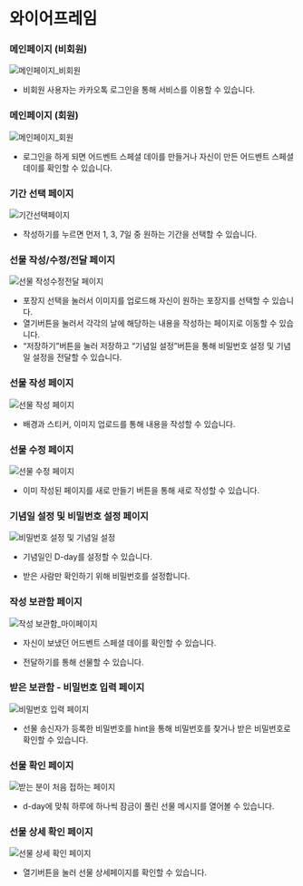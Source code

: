 # 와이어프레임

### 메인페이지 (비회원)

![메인페이지_비회원](md-images/%EB%A9%94%EC%9D%B8%ED%8E%98%EC%9D%B4%EC%A7%80_%EB%B9%84%ED%9A%8C%EC%9B%90.png)

- 비회원 사용자는 카카오톡 로그인을 통해 서비스를 이용할 수 있습니다.

  

### 메인페이지 (회원)

![메인페이지_회원](md-images/%EB%A9%94%EC%9D%B8%ED%8E%98%EC%9D%B4%EC%A7%80_%ED%9A%8C%EC%9B%90.png)

- 로그인을 하게 되면 어드벤트 스페셜 데이를 만들거나 자신이 만든 어드벤트 스페셜 데이를 확인할 수 있습니다.

  

### 기간 선택 페이지

![기간선택페이지](md-images/%EA%B8%B0%EA%B0%84%EC%84%A0%ED%83%9D%ED%8E%98%EC%9D%B4%EC%A7%80.png)

- 작성하기를 누르면 먼저 1, 3, 7일 중 원하는 기간을 선택할 수 있습니다.

  

### 선물 작성/수정/전달 페이지

![선물 작성수정전달 페이지](md-images/%EC%84%A0%EB%AC%BC%20%EC%9E%91%EC%84%B1%EC%88%98%EC%A0%95%EC%A0%84%EB%8B%AC%20%ED%8E%98%EC%9D%B4%EC%A7%80.png)

- 포장지 선택을 눌러서 이미지를 업로드해 자신이 원하는 포장지를 선택할 수 있습니다.
- 열기버튼을 눌러서 각각의 날에 해당하는 내용을 작성하는 페이지로 이동할 수 있습니다.
- “저장하기”버튼을 눌러 저장하고 “기념일 설정”버튼을 통해 비밀번호 설정 및 기념일 설정을 전달할 수 있습니다.



### 선물 작성 페이지

![선물 작성 페이지](md-images/%EC%84%A0%EB%AC%BC%20%EC%9E%91%EC%84%B1%20%ED%8E%98%EC%9D%B4%EC%A7%80.png)

- 배경과 스티커, 이미지 업로드를 통해 내용을 작성할 수 있습니다.



### 선물 수정 페이지

![선물 수정 페이지](md-images/%EC%84%A0%EB%AC%BC%20%EC%88%98%EC%A0%95%20%ED%8E%98%EC%9D%B4%EC%A7%80.png)

- 이미 작성된 페이지를 새로 만들기 버튼을 통해 새로 작성할 수 있습니다.

  

### 기념일 설정 및 비밀번호 설정 페이지

![비밀번호 설정 및 기념일 설정](md-images/%EB%B9%84%EB%B0%80%EB%B2%88%ED%98%B8%20%EC%84%A4%EC%A0%95%20%EB%B0%8F%20%EA%B8%B0%EB%85%90%EC%9D%BC%20%EC%84%A4%EC%A0%95.png)

- 기념일인 D-day를 설정할 수 있습니다.

- 받은 사람만 확인하기 위해 비밀번호를 설정합니다.

  

### 작성 보관함 페이지

![작성 보관함_마이페이지](md-images/%EC%9E%91%EC%84%B1%20%EB%B3%B4%EA%B4%80%ED%95%A8_%EB%A7%88%EC%9D%B4%ED%8E%98%EC%9D%B4%EC%A7%80.png)

- 자신이 보냈던 어드벤트 스페셜 데이를 확인할 수 있습니다.

- 전달하기를 통해 선물할 수 있습니다.

  

### 받은 보관함 - 비밀번호 입력 페이지

![비밀번호 입력 페이지](md-images/%EB%B9%84%EB%B0%80%EB%B2%88%ED%98%B8%20%EC%9E%85%EB%A0%A5%20%ED%8E%98%EC%9D%B4%EC%A7%80.png)

- 선물 송신자가 등록한 비밀번호를 hint을 통해 비밀번호를 찾거나 받은 비밀번호로 확인할 수 있습니다.

  

### 선물 확인 페이지

![받는 분이 처음 접하는 페이지](md-images/%EB%B0%9B%EB%8A%94%20%EB%B6%84%EC%9D%B4%20%EC%B2%98%EC%9D%8C%20%EC%A0%91%ED%95%98%EB%8A%94%20%ED%8E%98%EC%9D%B4%EC%A7%80-16499200806261.png)

- d-day에 맞춰 하루에 하나씩 잠금이 풀린 선물 메시지를 열어볼 수 있습니다.

  

### 선물 상세 확인 페이지

![선물 상세 확인 페이지](md-images/%EC%84%A0%EB%AC%BC%20%EC%83%81%EC%84%B8%20%ED%99%95%EC%9D%B8%20%ED%8E%98%EC%9D%B4%EC%A7%80.png)

- 열기버튼을 눌러 선물 상세페이지를 확인할 수 있습니다. 





